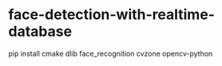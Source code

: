 # face-detection-with-realtime-database

pip install cmake dlib face_recognition cvzone opencv-python

